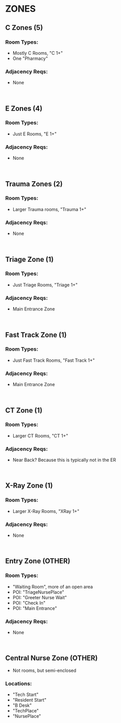 # ZONES

## C Zones (5)
### Room Types:
* Mostly C Rooms, "C 1+"
* One "Pharmacy"
### Adjacency Reqs:
* None

<br>

## E Zones (4)
### Room Types:
* Just E Rooms, "E 1+"
### Adjacency Reqs:
* None

<br>

## Trauma Zones (2)
### Room Types:
* Larger Trauma rooms, "Trauma 1+"
### Adjacency Reqs:
* None

<br>

## Triage Zone (1)
### Room Types:
* Just Triage Rooms, "Triage 1+"
### Adjacency Reqs:
* Main Entrance Zone

<br>

## Fast Track Zone (1)
### Room Types:
* Just Fast Track Rooms, "Fast Track 1+"
### Adjacency Reqs:
* Main Entrance Zone

<br>

## CT Zone (1)
### Room Types:
* Larger CT Rooms, "CT 1+"
### Adjacency Reqs:
* Near Back?  Because this is typically not in the ER

<br>

## X-Ray Zone (1)
### Room Types:
* Larger X-Ray Rooms, "XRay 1+"
### Adjacency Reqs:
* None

<br>

## Entry Zone (OTHER)
### Room Types:
* "Waiting Room", more of an open area
* POI: "TriageNursePlace"
* POI: "Greeter Nurse Wait"
* POI: "Check In"
* POI: "Main Entrance"
### Adjacency Reqs:
* None

<br>

## Central Nurse Zone (OTHER)
* Not rooms, but semi-enclosed
### Locations:
* "Tech Start"
* "Resident Start"
* "B Desk"
* "TechPlace"
* "NursePlace"
